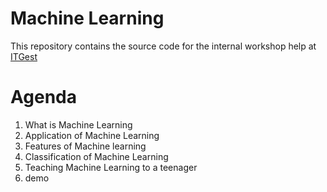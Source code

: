 # Machine Learning

This repository contains the source code for the internal workshop help at [ITGest](https://itgest.ao/)

# Agenda

1. What is Machine Learning
2. Application of Machine Learning
3. Features of Machine learning
4. Classification of Machine Learning
5. Teaching Machine Learning to a teenager
6. demo